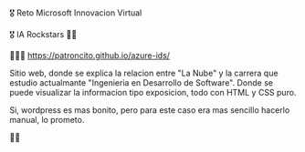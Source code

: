 🎖 Reto Microsoft Innovacion Virtual


🎖 IA Rockstars 🤘🏼


👨🏼‍💻 https://patroncito.github.io/azure-ids/ 


Sitio web, donde se explica la relacion entre "La Nube" y la carrera que estudio actualmante "Ingenieria en Desarrollo de Software". 
Donde se puede visualizar la informacion tipo exposicion, todo con HTML y CSS puro.


Si, wordpress es mas bonito, pero para este caso era mas sencillo hacerlo manual, lo prometo.

💚👻



